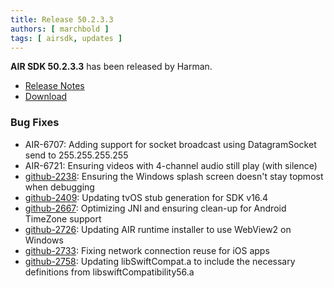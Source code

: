 ```yaml
---
title: Release 50.2.3.3
authors: [ marchbold ]
tags: [ airsdk, updates ]
---
```



**AIR SDK 50.2.3.3** has been released by Harman.  

- [Release Notes](https://airsdk.harman.com/api/versions/50.2.3.3/release-notes/Release_Notes_AIR_SDK_50.2.3.pdf)  
- [Download](https://airsdk.harman.com/download/50.2.3.3)  


### Bug Fixes    

- AIR-6707: Adding support for socket broadcast using DatagramSocket send to 255.255.255.255
- AIR-6721: Ensuring videos with 4-channel audio still play (with silence)
- [github-2238](https://github.com/airsdk/Adobe-Runtime-Support/issues/2238): Ensuring the Windows splash screen doesn't stay topmost when debugging
- [github-2409](https://github.com/airsdk/Adobe-Runtime-Support/issues/2409): Updating tvOS stub generation for SDK v16.4
- [github-2667](https://github.com/airsdk/Adobe-Runtime-Support/issues/2667): Optimizing JNI and ensuring clean-up for Android TimeZone support
- [github-2726](https://github.com/airsdk/Adobe-Runtime-Support/issues/2726): Updating AIR runtime installer to use WebView2 on Windows
- [github-2733](https://github.com/airsdk/Adobe-Runtime-Support/issues/2733): Fixing network connection reuse for iOS apps
- [github-2758](https://github.com/airsdk/Adobe-Runtime-Support/issues/2758): Updating libSwiftCompat.a to include the necessary definitions from libswiftCompatibility56.a
